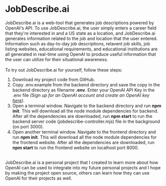 # JobDescribe.ai
JobDescribe.ai is a web-tool that generates job descriptions powered by OpenAI's API. To use JobDescribe.ai, the user simply enters a career field that they're interested in and a US state as a location, and JobDescribe.ai generates information related to the job and location that the user entered. Information such as day-to-day job descriptions, relavent job skills, job listing websites, educational requirements, and educational institutions are all generated in real-time using OpenAI to produce useful information that the user can utilize for their situational awareness.
</br></br>
To try out JobDescribe.ai for yourself, follow these steps:
<ol>
<li>Download my project code from GitHub.</li>
<li>Copy .env.example from the backend directory and save the copy in the backend directory as filename <b>.env</b>. Enter your OpenAI API Key in the .env file <i>(Sign up for an OpenAI account and create an OpenAI key <a href="https://platform.openai.com/overview" target="_blank">here</a>).</i></li>
<li>Open a terminal window. Navigate to the backend directory and run <b>npm init</b>. This will download all the node module dependencies for backend. After all the dependencies are downloaded, run <b>npm start</b> to run the backend server code (jobdescribe-controller.mjs) file in the background (on port 3000).</li>
<li>Open another terminal window. Navigate to the frontend directory and run <b>npm init</b>. This will download all the node module dependencies for the frontend website. After all the dependencies are downloaded, run <b>npm start</b> to run the frontend website on localhost port 8000.</li>
</ol>
</br>
JobDescribe.ai is a personal project that I created to learn more about how OpenAI can be used to integrate into my future personal projects and I hope by making the project open source, others can learn how they can use OpenAI for their projects as well.
